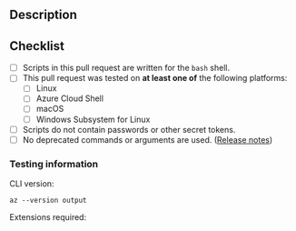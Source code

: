 ## Description

<!-- Include a brief description of your changes. -->

## Checklist

<!--
    Filling in this checklist is mandatory! If you don't, your pull request
    will be rejected without further review. Checklists must be completed
    within 7 days of PR submission.

    To check a box in markdown, make sure that it is formatted as [X] (no whitespace).
    Not formatting checkboxes correctly may break automated tools and delay PR processing.
-->

- [ ] Scripts in this pull request are written for the `bash` shell.
- [ ] This pull request was tested on __at least one of__ the following platforms:
  - [ ] Linux
  - [ ] Azure Cloud Shell
  - [ ] macOS
  - [ ] Windows Subsystem for Linux
- [ ] Scripts do not contain passwords or other secret tokens.
- [ ] No deprecated commands or arguments are used. ([Release notes](https://docs.microsoft.com/cli/azure/release-notes-azure-cli))

### Testing information

CLI version:
```
az --version output
```

Extensions required:

